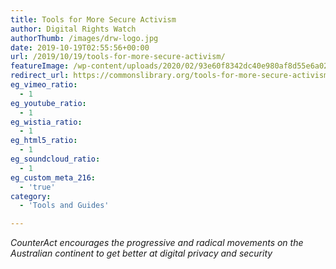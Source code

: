 ```yaml
---
title: Tools for More Secure Activism
author: Digital Rights Watch
authorThumb: /images/drw-logo.jpg
date: 2019-10-19T02:55:56+00:00
url: /2019/10/19/tools-for-more-secure-activism/
featureImage: /wp-content/uploads/2020/02/93e60f8342dc40e980af8d55e6a02960_18.jpg
redirect_url: https://commonslibrary.org/tools-for-more-secure-activism/
eg_vimeo_ratio:
  - 1
eg_youtube_ratio:
  - 1
eg_wistia_ratio:
  - 1
eg_html5_ratio:
  - 1
eg_soundcloud_ratio:
  - 1
eg_custom_meta_216:
  - 'true'
category:
  - 'Tools and Guides'

---
```

_CounterAct encourages the progressive and radical movements on the Australian continent to get better at digital privacy and security_
